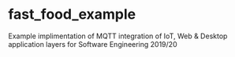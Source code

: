 # fast_food_example
 Example implimentation of MQTT integration of IoT, Web & Desktop application layers for Software Engineering 2019/20
